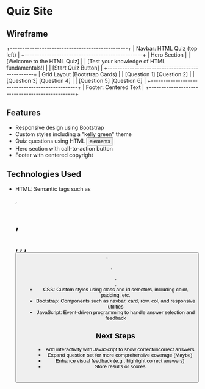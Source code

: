# Quiz Site

## Wireframe

+------------------------------------------------+
| Navbar: HTML Quiz (top left)                   |
+------------------------------------------------+
| Hero Section                                   |
| [Welcome to the HTML Quiz]                     |
| [Test your knowledge of HTML fundamentals!]    |
| [Start Quiz Button]                            |
+------------------------------------------------+
| Grid Layout (Bootstrap Cards)                 |
| [Question 1] [Question 2]                      |
| [Question 3] [Question 4]                      |
| [Question 5] [Question 6]                      |
+------------------------------------------------+
| Footer: Centered Text                          |
+------------------------------------------------+

## Features

- Responsive design using Bootstrap
- Custom styles including a "kelly green" theme
- Quiz questions using HTML <button> elements
- Hero section with call-to-action button
- Footer with centered copyright

## Technologies Used

- HTML: Semantic tags such as <p>, <h1>, <h2>, <a>, <img>, <button>, <ol>, <ul>, <form>, <table>
- CSS: Custom styles using class and id selectors, including color, padding, etc.
- Bootstrap: Components such as navbar, card, row, col, and responsive utilities
- JavaScript: Event-driven programming to handle answer selection and feedback

## Next Steps

- Add interactivity with JavaScript to show correct/incorrect answers
- Expand question set for more comprehensive coverage (Maybe)
- Enhance visual feedback (e.g., highlight correct answers)
- Store results or scores